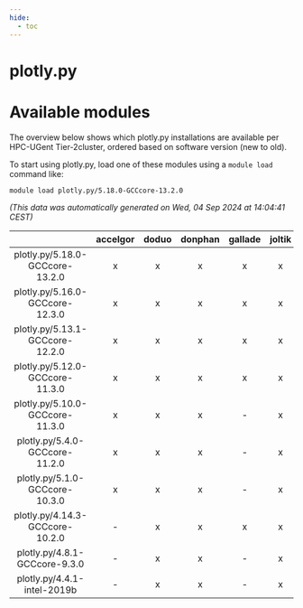 ```yaml
---
hide:
  - toc
---
```


plotly.py
=========

# Available modules


The overview below shows which plotly.py installations are available per HPC-UGent Tier-2cluster, ordered based on software version (new to old).

To start using plotly.py, load one of these modules using a `module load` command like:

```shell
module load plotly.py/5.18.0-GCCcore-13.2.0
```

*(This data was automatically generated on Wed, 04 Sep 2024 at 14:04:41 CEST)*  

| |accelgor|doduo|donphan|gallade|joltik|shinx|skitty|
| :---: | :---: | :---: | :---: | :---: | :---: | :---: | :---: |
|plotly.py/5.18.0-GCCcore-13.2.0|x|x|x|x|x|x|x|
|plotly.py/5.16.0-GCCcore-12.3.0|x|x|x|x|x|x|x|
|plotly.py/5.13.1-GCCcore-12.2.0|x|x|x|x|x|-|x|
|plotly.py/5.12.0-GCCcore-11.3.0|x|x|x|x|x|-|x|
|plotly.py/5.10.0-GCCcore-11.3.0|x|x|x|-|x|-|x|
|plotly.py/5.4.0-GCCcore-11.2.0|x|x|x|-|x|-|x|
|plotly.py/5.1.0-GCCcore-10.3.0|x|x|x|-|x|-|x|
|plotly.py/4.14.3-GCCcore-10.2.0|-|x|x|x|x|-|x|
|plotly.py/4.8.1-GCCcore-9.3.0|-|x|x|-|x|-|x|
|plotly.py/4.4.1-intel-2019b|-|x|x|-|x|-|x|
